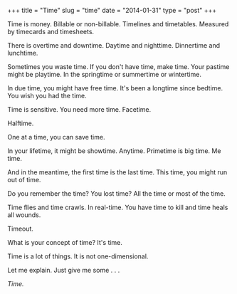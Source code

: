 +++
title = "Time"
slug = "time"
date = "2014-01-31"
type = "post"
+++ 

Time is money.  Billable or non-billable. Timelines and timetables. Measured by timecards and timesheets.

There is overtime and downtime. Daytime and nighttime. Dinnertime and lunchtime. 

Sometimes you waste time. If you don't have time, make time. Your pastime might be playtime. In the springtime or summertime or wintertime. 

In due time, you might have free time. It's been a longtime since bedtime. You wish you had the time.

Time is sensitive. You need more time. Facetime. 

Halftime.

One at a time, you can save time. 

In your lifetime, it might be showtime. Anytime. Primetime is big time. Me time. 

And in the meantime, the first time is the last time. This time, you might run out of time.

Do you remember the time? You lost time? All the time or most of the time.

Time flies and time crawls. In real-time. You have time to kill and time heals all wounds.  

Timeout. 

What is your concept of time? It's time. 

Time is a lot of things. It is not one-dimensional. 

Let me explain. Just give me some . . . 

*Time.*
